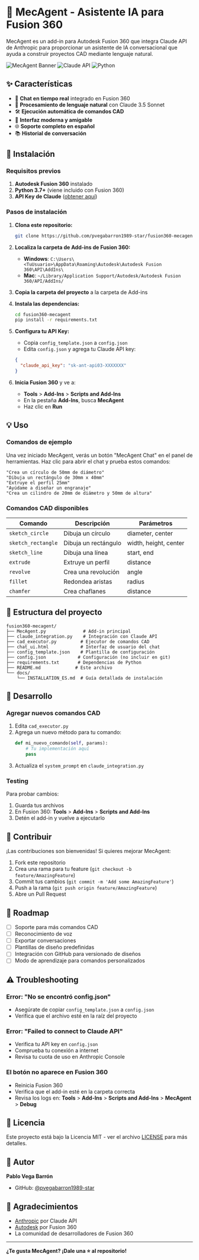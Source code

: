 # 🤖 MecAgent - Asistente IA para Fusion 360

MecAgent es un add-in para Autodesk Fusion 360 que integra Claude API de Anthropic para proporcionar un asistente de IA conversacional que ayuda a construir proyectos CAD mediante lenguaje natural.

![MecAgent Banner](https://img.shields.io/badge/Fusion%20360-Add--in-blue?style=for-the-badge&logo=autodesk)
![Claude API](https://img.shields.io/badge/Claude-3.5%20Sonnet-orange?style=for-the-badge)
![Python](https://img.shields.io/badge/Python-3.7+-green?style=for-the-badge&logo=python)

## ✨ Características

- 💬 **Chat en tiempo real** integrado en Fusion 360
- 🧠 **Procesamiento de lenguaje natural** con Claude 3.5 Sonnet
- 🛠️ **Ejecución automática de comandos CAD**
- 🎨 **Interfaz moderna y amigable**
- 🌐 **Soporte completo en español**
- 📚 **Historial de conversación**

## 🚀 Instalación

### Requisitos previos

1. **Autodesk Fusion 360** instalado
2. **Python 3.7+** (viene incluido con Fusion 360)
3. **API Key de Claude** ([obtener aquí](https://console.anthropic.com/))

### Pasos de instalación

1. **Clona este repositorio:**
   ```bash
   git clone https://github.com/pvegabarron1989-star/fusion360-mecagent.git
   ```

2. **Localiza la carpeta de Add-ins de Fusion 360:**
   - **Windows**: `C:\Users\<TuUsuario>\AppData\Roaming\Autodesk\Autodesk Fusion 360\API\AddIns\`
   - **Mac**: `~/Library/Application Support/Autodesk/Autodesk Fusion 360/API/AddIns/`

3. **Copia la carpeta del proyecto** a la carpeta de Add-ins

4. **Instala las dependencias:**
   ```bash
   cd fusion360-mecagent
   pip install -r requirements.txt
   ```

5. **Configura tu API Key:**
   - Copia `config_template.json` a `config.json`
   - Edita `config.json` y agrega tu Claude API key:
   ```json
   {
     "claude_api_key": "sk-ant-api03-XXXXXXX"
   }
   ```

6. **Inicia Fusion 360** y ve a:
   - **Tools** > **Add-Ins** > **Scripts and Add-Ins**
   - En la pestaña **Add-Ins**, busca **MecAgent**
   - Haz clic en **Run**

## 💡 Uso

### Comandos de ejemplo

Una vez iniciado MecAgent, verás un botón "MecAgent Chat" en el panel de herramientas. Haz clic para abrir el chat y prueba estos comandos:

```
"Crea un círculo de 50mm de diámetro"
"Dibuja un rectángulo de 30mm x 40mm"
"Extruye el perfil 25mm"
"Ayúdame a diseñar un engranaje"
"Crea un cilindro de 20mm de diámetro y 50mm de altura"
```

### Comandos CAD disponibles

| Comando | Descripción | Parámetros |
|---------|-------------|------------|
| `sketch_circle` | Dibuja un círculo | diameter, center |
| `sketch_rectangle` | Dibuja un rectángulo | width, height, center |
| `sketch_line` | Dibuja una línea | start, end |
| `extrude` | Extruye un perfil | distance |
| `revolve` | Crea una revolución | angle |
| `fillet` | Redondea aristas | radius |
| `chamfer` | Crea chaflanes | distance |

## 📁 Estructura del proyecto

```
fusion360-mecagent/
├── MecAgent.py              # Add-in principal
├── claude_integration.py    # Integración con Claude API
├── cad_executor.py         # Ejecutor de comandos CAD
├── chat_ui.html            # Interfaz de usuario del chat
├── config_template.json    # Plantilla de configuración
├── config.json            # Configuración (no incluir en git)
├── requirements.txt       # Dependencias de Python
├── README.md             # Este archivo
└── docs/
    └── INSTALLATION_ES.md  # Guía detallada de instalación
```

## 🔧 Desarrollo

### Agregar nuevos comandos CAD

1. Edita `cad_executor.py`
2. Agrega un nuevo método para tu comando:
   ```python
   def mi_nuevo_comando(self, params):
       # Tu implementación aquí
       pass
   ```
3. Actualiza el `system_prompt` en `claude_integration.py`

### Testing

Para probar cambios:
1. Guarda tus archivos
2. En Fusion 360: **Tools** > **Add-Ins** > **Scripts and Add-Ins**
3. Detén el add-in y vuelve a ejecutarlo

## 🤝 Contribuir

¡Las contribuciones son bienvenidas! Si quieres mejorar MecAgent:

1. Fork este repositorio
2. Crea una rama para tu feature (`git checkout -b feature/AmazingFeature`)
3. Commit tus cambios (`git commit -m 'Add some AmazingFeature'`)
4. Push a la rama (`git push origin feature/AmazingFeature`)
5. Abre un Pull Request

## 📝 Roadmap

- [ ] Soporte para más comandos CAD
- [ ] Reconocimiento de voz
- [ ] Exportar conversaciones
- [ ] Plantillas de diseño predefinidas
- [ ] Integración con GitHub para versionado de diseños
- [ ] Modo de aprendizaje para comandos personalizados

## ⚠️ Troubleshooting

### Error: "No se encontró config.json"
- Asegúrate de copiar `config_template.json` a `config.json`
- Verifica que el archivo esté en la raíz del proyecto

### Error: "Failed to connect to Claude API"
- Verifica tu API key en `config.json`
- Comprueba tu conexión a internet
- Revisa tu cuota de uso en Anthropic Console

### El botón no aparece en Fusion 360
- Reinicia Fusion 360
- Verifica que el add-in esté en la carpeta correcta
- Revisa los logs en: **Tools** > **Add-Ins** > **Scripts and Add-Ins** > **MecAgent** > **Debug**

## 📄 Licencia

Este proyecto está bajo la Licencia MIT - ver el archivo [LICENSE](LICENSE) para más detalles.

## 👤 Autor

**Pablo Vega Barrón**
- GitHub: [@pvegabarron1989-star](https://github.com/pvegabarron1989-star)

## 🙏 Agradecimientos

- [Anthropic](https://www.anthropic.com/) por Claude API
- [Autodesk](https://www.autodesk.com/) por Fusion 360
- La comunidad de desarrolladores de Fusion 360

---

**¿Te gusta MecAgent? ¡Dale una ⭐ al repositorio!**
